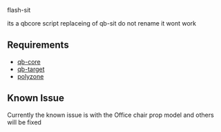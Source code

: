 flash-sit

its a qbcore script replaceing of qb-sit
do not rename it wont work

## Requirements

- [qb-core](https://github.com/qbcore-framework/qb-core)
- [qb-target](https://github.com/BerkieBb/qb-target)
- [polyzone](https://github.com/mkafrin/PolyZone)

## Known Issue

Currently the known issue is with the Office chair prop model and others will be fixed
